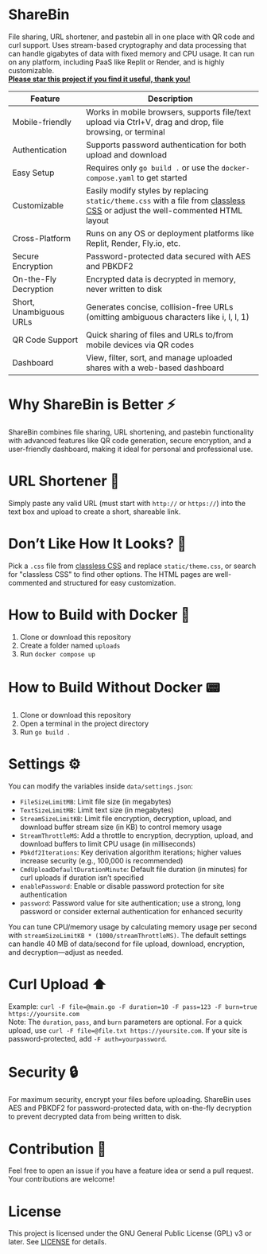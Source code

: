 # ShareBin
File sharing, URL shortener, and pastebin all in one place with QR code and curl support. Uses stream-based cryptography and data processing that can handle gigabytes of data with fixed memory and CPU usage. It can run on any platform, including PaaS like Replit or Render, and is highly customizable.  
<ins>**Please star this project if you find it useful, thank you!**</ins>

| Feature                          | Description                                      |
|----------------------------------|--------------------------------------------------|
| Mobile-friendly                  | Works in mobile browsers, supports file/text upload via Ctrl+V, drag and drop, file browsing, or terminal |
| Authentication                   | Supports password authentication for both upload and download |
| Easy Setup                       | Requires only `go build .` or use the `docker-compose.yaml` to get started |
| Customizable                     | Easily modify styles by replacing `static/theme.css` with a file from [classless CSS](https://github.com/dbohdan/classless-css) or adjust the well-commented HTML layout |
| Cross-Platform                   | Runs on any OS or deployment platforms like Replit, Render, Fly.io, etc. |
| Secure Encryption                | Password-protected data secured with AES and PBKDF2 |
| On-the-Fly Decryption            | Encrypted data is decrypted in memory, never written to disk |
| Short, Unambiguous URLs          | Generates concise, collision-free URLs (omitting ambiguous characters like i, I, l, 1) |
| QR Code Support                  | Quick sharing of files and URLs to/from mobile devices via QR codes |
| Dashboard                        | View, filter, sort, and manage uploaded shares with a web-based dashboard |

# Why ShareBin is Better :zap:
ShareBin combines file sharing, URL shortening, and pastebin functionality with advanced features like QR code generation, secure encryption, and a user-friendly dashboard, making it ideal for personal and professional use.

# URL Shortener 🔗
Simply paste any valid URL (must start with `http://` or `https://`) into the text box and upload to create a short, shareable link.

# Don’t Like How It Looks? 🎨
Pick a `.css` file from [classless CSS](https://github.com/dbohdan/classless-css) and replace `static/theme.css`, or search for "classless CSS" to find other options. The HTML pages are well-commented and structured for easy customization.

# How to Build with Docker :whale2:
1. Clone or download this repository
2. Create a folder named `uploads`
3. Run `docker compose up`

# How to Build Without Docker 📟
1. Clone or download this repository
2. Open a terminal in the project directory
3. Run `go build .`

# Settings ⚙️
You can modify the variables inside `data/settings.json`:
- `FileSizeLimitMB`: Limit file size (in megabytes)
- `TextSizeLimitMB`: Limit text size (in megabytes)
- `StreamSizeLimitKB`: Limit file encryption, decryption, upload, and download buffer stream size (in KB) to control memory usage
- `StreamThrottleMS`: Add a throttle to encryption, decryption, upload, and download buffers to limit CPU usage (in milliseconds)
- `Pbkdf2Iterations`: Key derivation algorithm iterations; higher values increase security (e.g., 100,000 is recommended)
- `CmdUploadDefaultDurationMinute`: Default file duration (in minutes) for curl uploads if duration isn’t specified
- `enablePassword`: Enable or disable password protection for site authentication
- `password`: Password value for site authentication; use a strong, long password or consider external authentication for enhanced security

You can tune CPU/memory usage by calculating memory usage per second with `streamSizeLimitKB * (1000/streamThrottleMS)`. The default settings can handle 40 MB of data/second for file upload, download, encryption, and decryption—adjust as needed.

# Curl Upload ⬆️
Example: `curl -F file=@main.go -F duration=10 -F pass=123 -F burn=true https://yoursite.com`  
Note: The `duration`, `pass`, and `burn` parameters are optional. For a quick upload, use `curl -F file=@file.txt https://yoursite.com`. If your site is password-protected, add `-F auth=yourpassword`.

# Security 🔒
For maximum security, encrypt your files before uploading. ShareBin uses AES and PBKDF2 for password-protected data, with on-the-fly decryption to prevent decrypted data from being written to disk.

# Contribution 🤝
Feel free to open an issue if you have a feature idea or send a pull request. Your contributions are welcome!

# License
This project is licensed under the GNU General Public License (GPL) v3 or later. See [LICENSE](LICENSE) for details.
